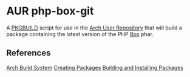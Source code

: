 # AUR php-box-git
A [PKGBUILD](https://wiki.archlinux.org/index.php/PKGBUILD) script for use in
the [Arch User Repository](https://aur4.archlinux.org/) that will build a
package containing the latest version of the PHP
[Box](https://github.com/box-project/box2) phar.

## References
[Arch Build System](https://wiki.archlinux.org/index.php/Arch_Build_System)
[Creating Packages](https://wiki.archlinux.org/index.php/Creating_packages)
[Building and Installing Packages](https://wiki.archlinux.org/index.php/Arch_Build_System#How_to_use_ABS)
